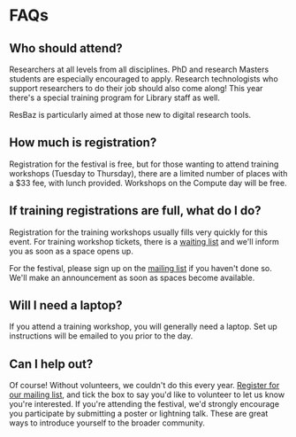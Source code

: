# FAQs

## Who should attend?

Researchers at all levels from all disciplines. PhD and research Masters students are especially encouraged to apply. Research technologists who support researchers to do their job should also come along! This year there's a special training program for Library staff as well.

ResBaz is particularly aimed at those new to digital research tools.

## How much is registration?

Registration for the festival is free, but for those wanting to attend training workshops (Tuesday to Thursday), there are a limited number of places with a $33 fee, with lunch provided. Workshops on the Compute day will be free.

## If training registrations are full, what do I do?

Registration for the training workshops usually fills very quickly for this event. For training workshop tickets, there is a <a href="https://forms.gle/As36JSBTiiocHm8z9" target="_top">waiting list</a> and we'll inform you as soon as a space opens up.

For the festival, please sign up on the <a href="https://docs.google.com/forms/d/e/1FAIpQLSf84vKYZADlIzdNvAcSW9mSZbU9XYhIqZKxaRdmMDDBm5dgNQ/viewform">mailing list</a> if you haven't done so. We'll make an announcement as soon as spaces become available.

## Will I need a laptop?

If you attend a training workshop, you will generally need a laptop. Set up instructions will be emailed to you prior to the day.

## Can I help out?

Of course! Without volunteers, we couldn't do this every year. <a href="https://docs.google.com/forms/d/e/1FAIpQLSf84vKYZADlIzdNvAcSW9mSZbU9XYhIqZKxaRdmMDDBm5dgNQ/viewform">Register for our mailing list</a>, and tick the box to say you'd like to volunteer to let us know you're interested. If you're attending the festival, we'd strongly encourage you participate by submitting a poster or lightning talk. These are great ways to introduce yourself to the broader community.
